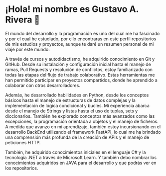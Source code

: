 # ¡Hola! mi nombre es Gustavo A. Rivera  👋

El mundo del desarrollo y la programación es uno del cual me ha fascinado y por el cual he estudiado, por ello encontraras en este perfil repositorios de mis estudios y proyectos, aunque te daré un resumen personal de mi viaje por este mundo:

A través de cursos y autodidactismo, he adquirido conocimiento en Git y GitHub. Desde su instalación y configuración inicial hasta el manejo de ramas, Pull Requests y resolución de conflictos, estoy familiarizado con todas las etapas del flujo de trabajo colaborativo. Estas herramientas me han permitido participar en proyectos compartidos, donde he aprendido a colaborar con otros desarrolladores.

Además, he desarrollado habilidades en Python, desde los conceptos básicos hasta el manejo de estructuras de datos complejas y la implementación de lógica condicional y bucles. Mi experiencia abarca desde el manejo de Strings y listas hasta el uso de tuplas, sets y diccionarios. También he explorado conceptos más avanzados como las excepciones, la programación orientada a objetos y el manejo de ficheros. A medida que avanzo en mi aprendizaje, también estoy incursionando en el desarrollo BackEnd utilizando el framework FastAPI, lo cual me ha brindado una comprensión más profunda de la creación de APIs y el manejo de peticiones HTTP.

También, he adquirido conocimientos iniciales en el lenguaje C# y la tecnología .NET a través de Microsoft Learn. Y también debo nombrar los conocimientos adquiridos en JAVA para el desarrollo y que podrás ver en los repositorios.

<!--
**gustavors1/gustavors1** is a ✨ _special_ ✨ repository because its `README.md` (this file) appears on your GitHub profile.

Here are some ideas to get you started:

- 🔭 I’m currently working on ...
- 🌱 I’m currently learning ...
- 👯 I’m looking to collaborate on ...
- 🤔 I’m looking for help with ...
- 💬 Ask me about ...
- 📫 How to reach me: ...
- 😄 Pronouns: ...
- ⚡ Fun fact: ...
-->
